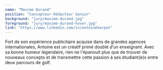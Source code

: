 ```yaml
---
name: "Maxime Durand"
position: "Concepteur-Rédacteur Senior"
background: "jury/maxime-durand.jpg"
foreground: "jury/maxime-durand-hover.jpg"
link: "https://www.linkedin.com/in/antoinekarpat"
---
```

Fort de son expérience publicitaire acquise dans de grandes agences internationales, Antoine est un créatif primé doublé d’un enseignant. Avec sa bonne humeur légendaire, rien ne l'épanouit plus que de trouver de nouveaux concepts et de transmettre cette passion à ses étudiant(e)s entre deux parcours de golf.
